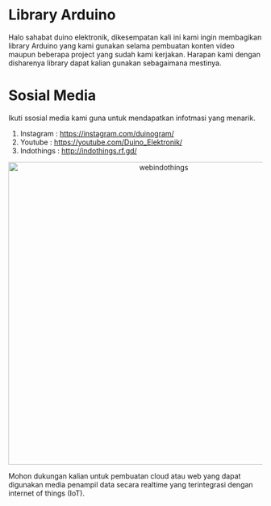 # Library Arduino
Halo sahabat duino elektronik, dikesempatan kali ini kami ingin membagikan library Arduino yang kami gunakan selama pembuatan konten video maupun beberapa project yang sudah kami kerjakan. Harapan kami dengan disharenya library dapat kalian gunakan sebagaimana mestinya.

# Sosial Media
Ikuti ssosial media kami guna untuk mendapatkan infotmasi yang menarik.
1. Instagram  : https://instagram.com/duinogram/
2. Youtube    : https://youtube.com/Duino_Elektronik/
3. Indothings : http://indothings.rf.gd/

<div align="center">
<img src="https://img.freepik.com/free-vector/abstract-colorful-flow-shapes-background_23-2148258092.jpg?size=626&ext=jpg" alt="webindothings" width="600px"</img>
</div>

Mohon dukungan kalian untuk pembuatan cloud atau web yang dapat digunakan media penampil data secara realtime yang terintegrasi dengan internet of things (IoT).
